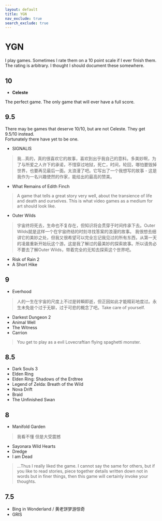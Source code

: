 ```yaml
---
layout: default
title: YGN
nav_exclude: true
search_exclude: true
---
```


# YGN

I play games. Sometimes I rate them on a 10 point scale if I ever finish them. The rating is arbitrary. I thought I should document these somewhere.

## 10

- **Celeste**

The perfect game. The only game that will ever have a full score.

## 9.5

There may be games that deserve 10/10, but are not Celeste. They get 9.5/10 instead.  
Fortunately there have yet to be one.

- SIGNALIS
> 我...真的，真的很喜欢它的故事，喜欢到出乎我自己的意料。多美妙啊，为了与所爱之人许下的承诺，不惜穿过地狱，死亡，时间，轮回，哪怕要毁掉世界，也要再见最后一面。太浪漫了吧。它写出了一个我想写的故事 - 这是我作为一名兴趣使然的作家，能给出的最高的赞美。
- What Remains of Edith Finch
> A game that tells a great story very well, about the transience of life and death and ourselves. This is what video games as a medium for art should look like.
- Outer Wilds
> 宇宙终将死去，生命也不复存在，但知识将会贯穿于时间传承下去。Outer Wilds就是这样一个在宇宙终结的时刻寻找答案的浪漫的故事。 我很想去细讲它的美妙之处，但我又很希望可以完全忘记我见过的所有东西，从第一天的凌晨重新开始玩这个游。这是我了解过的最美妙的探索故事。所以请务必不要去了解Outer Wilds，带着完全的无知去探索这个世界吧。
- Risk of Rain 2
- A Short Hike


## 9

- Everhood
> 人的一生在宇宙的尺度上不过是转瞬即逝，但正因如此才能精彩地度过。永生未免是个过于无聊，过于可悲的概念了吧。Take care of yourself.
- Darkest Dungeon 2
- Animal Well
- The Witness
- Carrion
> You get to play as a evil Lovecraftian flying spaghetti monster.


## 8.5

- Dark Souls 3
- Elden Ring
- Elden Ring: Shadows of the Erdtree
- Legend of Zelda: Breath of the Wild
- Nova Drift
- Braid
- The Unfinished Swan

## 8

- Manifold Garden
> 我看不懂 但是大受震撼
- Sayonara Wild Hearts
- Dredge
- I am Dead
> ...Thus I really liked the game. I cannot say the same for others, but if you like to read stories, piece together details written down not in words but in finer things, then this game will certainly invoke your thoughts.


## 7.5

- Bing in Wonderland / 黄老饼梦游惊奇
- GRIS